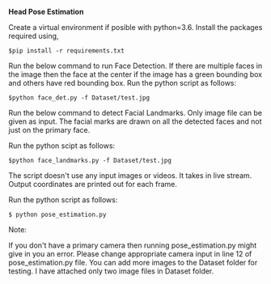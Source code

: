 **Head Pose Estimation**

Create a virtual environment if posible with python=3.6.
Install the packages required using,

`$pip install -r requirements.txt`

Run the below command to run Face Detection. If there are multiple faces in the image then the face at the center if the image has a green bounding box and others have red bounding box. 
Run the python script as follows:

`$python face_det.py -f Dataset/test.jpg`

Run the below command to detect Facial Landmarks. Only image file can be given as input. The facial marks are drawn on all the detected faces and not just on the primary face. 

Run the python scipt as follows:

`$python face_landmarks.py -f Dataset/test.jpg`

The script doesn't use any input images or videos. It takes in live stream. Output coordinates are printed out for each frame.

Run the python script as follows:

`$ python pose_estimation.py`

Note:

If you don't have a primary camera then running pose_estimation.py might give in you an error. Please change appropriate camera input in line 12 of pose_estimation.py file. 
You can add more images to the Dataset folder for testing. I have attached only two image files in Dataset folder. 

